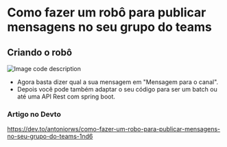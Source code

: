 # Como fazer um robô para publicar mensagens no seu grupo do teams

## Criando o robô

![Image code description](https://dev-to-uploads.s3.amazonaws.com/uploads/articles/vgcnrhfdacxlnwse6lqz.png)

- Agora basta dizer qual a sua mensagem em "Mensagem para o canal".
- Depois você pode também adaptar o seu código para ser um batch ou até uma API Rest com spring boot.

### Artigo no Devto
https://dev.to/antoniorws/como-fazer-um-robo-para-publicar-mensagens-no-seu-grupo-do-teams-1nd6
